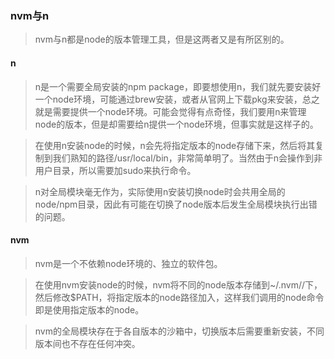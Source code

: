 ### nvm与n

> nvm与n都是node的版本管理工具，但是这两者又是有所区别的。

#### n

> n是一个需要全局安装的npm package，即要想使用n，我们就先要安装好一个node环境，可能通过brew安装，或者从官网上下载pkg来安装，总之就是需要提供一个node环境。可能会觉得有点奇怪，我们要用n来管理node的版本，但是却需要给n提供一个node环境，但事实就是这样子的。  

> 在使用n安装node的时候，n会先将指定版本的node存储下来，然后将其复制到我们熟知的路径/usr/local/bin，非常简单明了。当然由于n会操作到非用户目录，所以需要加sudo来执行命令。  

> n对全局模块毫无作为，实际使用n安装切换node时会共用全局的node/npm目录，因此有可能在切换了node版本后发生全局模块执行出错的问题。

#### nvm

> nvm是一个不依赖node环境的、独立的软件包。  

> 在使用nvm安装node的时候，nvm将不同的node版本存储到~/.nvm/<version>/下，然后修改$PATH，将指定版本的node路径加入，这样我们调用的node命令即是使用指定版本的node。  

> nvm的全局模块存在于各自版本的沙箱中，切换版本后需要重新安装，不同版本间也不存在任何冲突。
